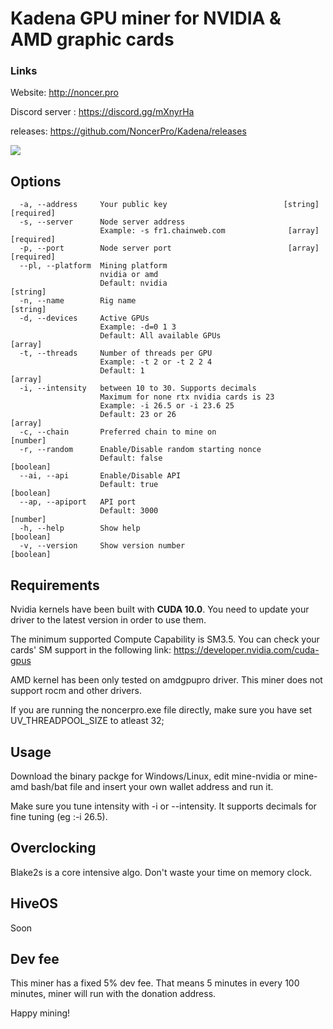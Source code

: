 # Kadena GPU miner for NVIDIA & AMD graphic cards


### Links 

Website: http://noncer.pro

Discord server : https://discord.gg/mXnyrHa

releases: https://github.com/NoncerPro/Kadena/releases

![](https://img.shields.io/github/downloads/NoncerPro/Kadena/total.svg?style=plastic)

Options
------------------------------------------
```Options:
  -a, --address     Your public key                          [string] [required]
  -s, --server      Node server address
                    Example: -s fr1.chainweb.com              [array] [required]
  -p, --port        Node server port                          [array] [required]
  --pl, --platform  Mining platform
                    nvidia or amd
                    Default: nvidia                                     [string]
  -n, --name        Rig name                                            [string]
  -d, --devices     Active GPUs
                    Example: -d=0 1 3
                    Default: All available GPUs                          [array]
  -t, --threads     Number of threads per GPU
                    Example: -t 2 or -t 2 2 4
                    Default: 1                                           [array]
  -i, --intensity   between 10 to 30. Supports decimals
                    Maximum for none rtx nvidia cards is 23
                    Example: -i 26.5 or -i 23.6 25
                    Default: 23 or 26                                    [array]
  -c, --chain       Preferred chain to mine on                          [number]
  -r, --random      Enable/Disable random starting nonce
                    Default: false                                     [boolean]
  --ai, --api       Enable/Disable API
                    Default: true                                      [boolean]
  --ap, --apiport   API port
                    Default: 3000                                       [number]
  -h, --help        Show help                                          [boolean]
  -v, --version     Show version number                                [boolean]
```

Requirements
------------------------------------------
Nvidia kernels have been built with **CUDA 10.0**. You need to update your driver to the latest version in order to use them.

The minimum supported Compute Capability is SM3.5. You can check your cards' SM support in the following link:
https://developer.nvidia.com/cuda-gpus

AMD kernel has been only tested on amdgpupro driver. This miner does not support rocm and other drivers.

If you are running the noncerpro.exe file directly, make sure you have set UV_THREADPOOL_SIZE to atleast 32;

Usage
------------------------------------------
Download the binary packge for Windows/Linux, edit mine-nvidia or mine-amd bash/bat file and insert your own wallet address and run it.

Make sure you tune intensity with -i or --intensity. It supports decimals for fine tuning (eg :-i 26.5).
   
Overclocking
------------------------------------------
Blake2s is a core intensive algo. Don't waste your time on memory clock.

HiveOS
------------------------------------------
Soon

Dev fee
------------------------------------------
This miner has a fixed 5% dev fee. That means 5 minutes in every 100 minutes, miner will run with the donation address. 

Happy mining!
